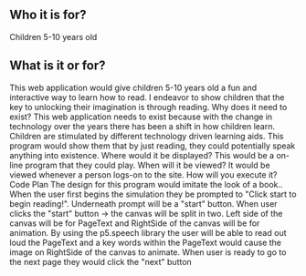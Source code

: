 <h2>Who it is for?</h2>
Children 5-10 years old 
<h2>What is it or for?</h2>
This web application would give children 5-10 years old a fun and interactive way to learn how to read. I endeavor to show children that the key to unlocking their imagination is through reading. 
Why does it need to exist?
This web application needs to exist because with the change in technology over the years there has been a shift in how children learn.  Children are stimulated by different technology driven learning aids. This program would show them that by just reading, they could potentially speak anything into existence.   
Where would it be displayed?
This would be a on-line program that they could play.  
When will it be viewed?
It would be viewed whenever a person logs-on to the site. 
How will you execute it?
Code Plan
The design for this program would imitate the look of a book.. 
When the user first begins the simulation they be prompted to "Click start to  begin reading!". Underneath prompt will be a "start" button.
When user clicks the "start" button -> the canvas will be split in two.
Left side of the canvas will be for PageText and RightSide of the canvas will be for animation. 
By using the p5.speech library the user will be able to read out loud the PageText and a key words within the PageText would cause the image on RightSide of the canvas to animate.
When user is ready to go to the next page they would click the "next" button 
